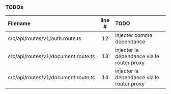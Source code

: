 
### TODOs
| Filename | line # | TODO
|:------|:------:|:------
| src/api/routes/v1/auth.route.ts | 12 | injecter comme dépendance
| src/api/routes/v1/document.route.ts | 13 | injecter la dépendance via le router proxy
| src/api/routes/v1/document.route.ts | 14 | injecter la dépendance via le router proxy
